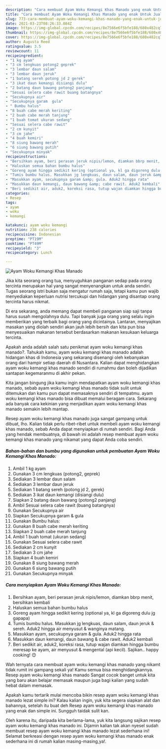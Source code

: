```yaml
---
description: "Cara membuat Ayam Woku Kemangi Khas Manado yang enak Untuk Jualan"
title: "Cara membuat Ayam Woku Kemangi Khas Manado yang enak Untuk Jualan"
slug: 773-cara-membuat-ayam-woku-kemangi-khas-manado-yang-enak-untuk-jualan
date: 2021-03-23T08:26:33.084Z
image: https://img-global.cpcdn.com/recipes/8e7566e6f5bfe188/680x482cq70/ayam-woku-kemangi-khas-manado-foto-resep-utama.jpg
thumbnail: https://img-global.cpcdn.com/recipes/8e7566e6f5bfe188/680x482cq70/ayam-woku-kemangi-khas-manado-foto-resep-utama.jpg
cover: https://img-global.cpcdn.com/recipes/8e7566e6f5bfe188/680x482cq70/ayam-woku-kemangi-khas-manado-foto-resep-utama.jpg
author: Augusta Reed
ratingvalue: 3.5
reviewcount: 11
recipeingredient:
- "1 kg ayam"
- "3 cm lengkuas potong2 geprek"
- "3 lembar daun salam"
- "3 lembar daun jeruk"
- "1 batang sereh potong jd 2 gerek"
- "3 ikat daun kemangi disiangi dulu"
- "2 batang daun bawang potong2 panjang"
- "Sesuai selera cabe rawit buang batangnya"
- "Secukupnya air"
- "Secukupnya garam  gula"
- " Bumbu halus"
- "8 buah cabe merah keriting"
- "2 buah cabe merah tanjung"
- "1 buah tomat ukuran sedang"
- "Sesuai selera cabe rawit"
- "2 cm kunyit"
- "3 cm jahe"
- "4 buah kemiri"
- "8 siung bawang merah"
- "6 siung bawang putih"
- "Secukupnya minyak"
recipeinstructions:
- "Bersihkan ayam, beri perasan jeruk nipis/lemon, diamkan bbrp menit, bersihkan kembali"
- "Haluskan semua bahan bumbu halus"
- "Goreng ayam hingga sedikit kering (optional ya, kl ga digoreng dulu jg gapapa)"
- "Tumis bumbu halus. Masukkan jg lengkuas, daun salam, daun jeruk &amp; sereh. Aduk2 hingga air menyusut &amp; wanginya matang."
- "Masukkan ayam, secukupnya garam &amp; gula. Aduk2 hingga rata"
- "Masukkan daun kemangi, daun bawang &amp; cabe rawit. Aduk2 kembali"
- "Beri sedikit air, aduk2, koreksi rasa, tutup wajan diamkan hingga bumbu meresap ke ayam, air menyusut &amp; mengental (api kecil). Sajikan.. happy cooking! 😊"
categories:
- Resep
tags:
- ayam
- woku
- kemangi

katakunci: ayam woku kemangi 
nutrition: 238 calories
recipecuisine: Indonesian
preptime: "PT19M"
cooktime: "PT49M"
recipeyield: "3"
recipecategory: Lunch

---
```



![Ayam Woku Kemangi Khas Manado](https://img-global.cpcdn.com/recipes/8e7566e6f5bfe188/680x482cq70/ayam-woku-kemangi-khas-manado-foto-resep-utama.jpg)

Jika kita seorang orang tua, menyuguhkan panganan sedap pada orang tercinta merupakan hal yang sangat menyenangkan untuk anda sendiri. Tugas seorang istri bukan saja mengatur rumah saja, tetapi kamu pun wajib menyediakan keperluan nutrisi tercukupi dan hidangan yang disantap orang tercinta harus nikmat.

Di era  sekarang, anda memang dapat membeli panganan siap saji tanpa harus susah mengolahnya dulu. Tapi banyak juga orang yang selalu ingin memberikan yang terbaik bagi orang yang dicintainya. Lantaran, menyajikan masakan yang diolah sendiri akan jauh lebih bersih dan kita pun bisa menyesuaikan makanan tersebut berdasarkan makanan kesukaan keluarga tercinta. 



Apakah anda adalah salah satu penikmat ayam woku kemangi khas manado?. Tahukah kamu, ayam woku kemangi khas manado adalah hidangan khas di Indonesia yang sekarang disenangi oleh kebanyakan orang dari hampir setiap daerah di Nusantara. Kalian dapat menghidangkan ayam woku kemangi khas manado sendiri di rumahmu dan boleh dijadikan santapan kegemaranmu di akhir pekan.

Kita jangan bingung jika kamu ingin mendapatkan ayam woku kemangi khas manado, sebab ayam woku kemangi khas manado tidak sulit untuk ditemukan dan kamu pun dapat memasaknya sendiri di tempatmu. ayam woku kemangi khas manado bisa dibuat memalui beragam cara. Sekarang ada banyak cara kekinian yang menjadikan ayam woku kemangi khas manado semakin lebih mantap.

Resep ayam woku kemangi khas manado juga sangat gampang untuk dibuat, lho. Kalian tidak perlu ribet-ribet untuk membeli ayam woku kemangi khas manado, sebab Anda dapat menyiapkan di rumah sendiri. Bagi Anda yang hendak membuatnya, di bawah ini adalah resep membuat ayam woku kemangi khas manado yang nikamat yang dapat Anda coba sendiri.

<!--inarticleads1-->

##### Bahan-bahan dan bumbu yang digunakan untuk pembuatan Ayam Woku Kemangi Khas Manado:

1. Ambil 1 kg ayam
1. Gunakan 3 cm lengkuas (potong2, geprek)
1. Sediakan 3 lembar daun salam
1. Sediakan 3 lembar daun jeruk
1. Sediakan 1 batang sereh (potong jd 2, gerek)
1. Sediakan 3 ikat daun kemangi (disiangi dulu)
1. Siapkan 2 batang daun bawang (potong2 panjang)
1. Ambil Sesuai selera cabe rawit (buang batangnya)
1. Gunakan Secukupnya air
1. Siapkan Secukupnya garam &amp; gula
1. Gunakan  Bumbu halus:
1. Gunakan 8 buah cabe merah keriting
1. Siapkan 2 buah cabe merah tanjung
1. Ambil 1 buah tomat (ukuran sedang)
1. Gunakan Sesuai selera cabe rawit
1. Sediakan 2 cm kunyit
1. Sediakan 3 cm jahe
1. Siapkan 4 buah kemiri
1. Gunakan 8 siung bawang merah
1. Gunakan 6 siung bawang putih
1. Gunakan Secukupnya minyak




<!--inarticleads2-->

##### Cara menyiapkan Ayam Woku Kemangi Khas Manado:

1. Bersihkan ayam, beri perasan jeruk nipis/lemon, diamkan bbrp menit, bersihkan kembali
1. Haluskan semua bahan bumbu halus
1. Goreng ayam hingga sedikit kering (optional ya, kl ga digoreng dulu jg gapapa)
1. Tumis bumbu halus. Masukkan jg lengkuas, daun salam, daun jeruk &amp; sereh. Aduk2 hingga air menyusut &amp; wanginya matang.
1. Masukkan ayam, secukupnya garam &amp; gula. Aduk2 hingga rata
1. Masukkan daun kemangi, daun bawang &amp; cabe rawit. Aduk2 kembali
1. Beri sedikit air, aduk2, koreksi rasa, tutup wajan diamkan hingga bumbu meresap ke ayam, air menyusut &amp; mengental (api kecil). Sajikan.. happy cooking! 😊




Wah ternyata cara membuat ayam woku kemangi khas manado yang nikamt tidak rumit ini gampang sekali ya! Kamu semua bisa menghidangkannya. Resep ayam woku kemangi khas manado Sangat cocok banget untuk kita yang baru akan belajar memasak maupun juga bagi kalian yang sudah hebat dalam memasak.

Apakah kamu tertarik mulai mencoba bikin resep ayam woku kemangi khas manado lezat simple ini? Kalau kalian ingin, yuk kita segera siapkan alat dan bahannya, setelah itu buat deh Resep ayam woku kemangi khas manado yang enak dan simple ini. Sungguh taidak sulit kan. 

Oleh karena itu, daripada kita berlama-lama, yuk kita langsung sajikan resep ayam woku kemangi khas manado ini. Dijamin kalian tak akan nyesel sudah membuat resep ayam woku kemangi khas manado lezat sederhana ini! Selamat berkreasi dengan resep ayam woku kemangi khas manado enak sederhana ini di rumah kalian masing-masing,ya!.

